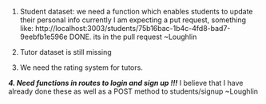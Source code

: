 1. Student dataset: we need a function which enables students to update their personal info
currently I am expecting a put request, something like: http://localhost:3003/students/75b16bac-1b4c-4fd8-bad7-9eebfb1e596e
  DONE. its in the pull request ~Loughlin

2. Tutor dataset is still missing

3. We need the rating system for tutors.

***4. Need functions in routes to login and sign up !!!***
  I believe that I have already done these as well as a POST method to students/signup ~Loughlin
